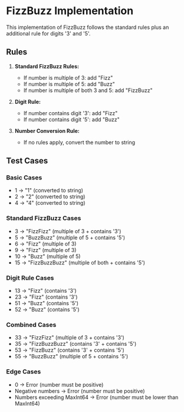 # FizzBuzz Implementation

This implementation of FizzBuzz follows the standard rules plus an additional rule for digits '3' and '5'.

## Rules

1. **Standard FizzBuzz Rules:**
   - If number is multiple of 3: add "Fizz"
   - If number is multiple of 5: add "Buzz"
   - If number is multiple of both 3 and 5: add "FizzBuzz"

2. **Digit Rule:**
   - If number contains digit '3': add "Fizz"
   - If number contains digit '5': add "Buzz"

3. **Number Conversion Rule:**
   - If no rules apply, convert the number to string

## Test Cases

### Basic Cases
- 1 -> "1" (converted to string)
- 2 -> "2" (converted to string)
- 4 -> "4" (converted to string)

### Standard FizzBuzz Cases
- 3 -> "FizzFizz" (multiple of 3 + contains '3')
- 5 -> "BuzzBuzz" (multiple of 5 + contains '5')
- 6 -> "Fizz" (multiple of 3)
- 9 -> "Fizz" (multiple of 3)
- 10 -> "Buzz" (multiple of 5)
- 15 -> "FizzBuzzBuzz" (multiple of both + contains '5')

### Digit Rule Cases
- 13 -> "Fizz" (contains '3')
- 23 -> "Fizz" (contains '3')
- 51 -> "Buzz" (contains '5')
- 52 -> "Buzz" (contains '5')

### Combined Cases
- 33 -> "FizzFizz" (multiple of 3 + contains '3')
- 35 -> "FizzBuzzBuzz" (contains '3' + contains '5')
- 53 -> "FizzBuzz" (contains '3' + contains '5')
- 55 -> "BuzzBuzz" (multiple of 5 + contains '5')

### Edge Cases
- 0 -> Error (number must be positive)
- Negative numbers -> Error (number must be positive)
- Numbers exceeding MaxInt64 -> Error (number must be lower than MaxInt64)
